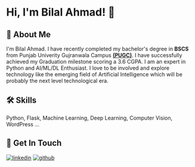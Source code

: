 # Hi, I'm Bilal Ahmad! 👋

## 🚀 About Me

I'm Bilal Ahmad. I have recently completed my bachelor's degree in **BSCS** from Punjab Univerity Gujranwala Campus [**(PUGC)**](https://pugc.edu.pk/website/). I have successfully achieved my Graduation milestone scoring a 3.6 CGPA. I am an expert in Python and AI/ML/DL Enthusiast. I love to be involved and explore technology like the emerging field of Artificial Intelligence which will be probably the next level technological era.

## 🛠 Skills

Python, Flask, Machine Learning, Deep Learning, Computer Vision, WordPress ...

## 🔗 Get In Touch

[![linkedin](https://img.shields.io/badge/linkedin-0A66C2?style=for-the-badge&logo=linkedin&logoColor=white)](https://www.linkedin.com/in/bilalahmad3/)
[![github](https://img.shields.io/badge/github-333333?style=for-the-badge&logo=github&logoColor=white)](https://github.com/bilalansar3)
